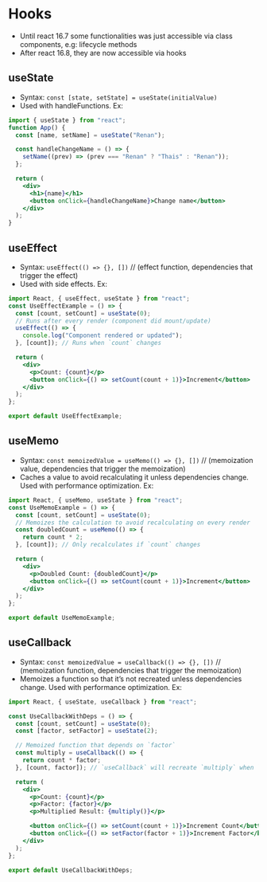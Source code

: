 # Hooks

- Until react 16.7 some functionalities was just accessible via class components, e.g: lifecycle methods
- After react 16.8, they are now accessible via hooks

## useState

- Syntax: `const [state, setState] = useState(initialValue)`
- Used with handleFunctions. Ex:

```jsx
import { useState } from "react";
function App() {
  const [name, setName] = useState("Renan");

  const handleChangeName = () => {
    setName((prev) => (prev === "Renan" ? "Thais" : "Renan"));
  };

  return (
    <div>
      <h1>{name}</h1>
      <button onClick={handleChangeName}>Change name</button>
    </div>
  );
}
```

## useEffect

- Syntax: `useEffect(() => {}, [])` // (effect function, dependencies that trigger the effect)
- Used with side effects. Ex:

```jsx
import React, { useEffect, useState } from "react";
const UseEffectExample = () => {
  const [count, setCount] = useState(0);
  // Runs after every render (component did mount/update)
  useEffect(() => {
    console.log("Component rendered or updated");
  }, [count]); // Runs when `count` changes

  return (
    <div>
      <p>Count: {count}</p>
      <button onClick={() => setCount(count + 1)}>Increment</button>
    </div>
  );
};

export default UseEffectExample;
```

## useMemo

- Syntax: `const memoizedValue = useMemo(() => {}, [])` // (memoization value, dependencies that trigger the memoization)
- Caches a value to avoid recalculating it unless dependencies change. Used with performance optimization. Ex:

```jsx
import React, { useMemo, useState } from "react";
const UseMemoExample = () => {
  const [count, setCount] = useState(0);
  // Memoizes the calculation to avoid recalculating on every render
  const doubledCount = useMemo(() => {
    return count * 2;
  }, [count]); // Only recalculates if `count` changes

  return (
    <div>
      <p>Doubled Count: {doubledCount}</p>
      <button onClick={() => setCount(count + 1)}>Increment</button>
    </div>
  );
};

export default UseMemoExample;
```

## useCallback

- Syntax: `const memoizedValue = useCallback(() => {}, [])` // (memoization function, dependencies that trigger the memoization)
- Memoizes a function so that it’s not recreated unless dependencies change. Used with performance optimization. Ex:

```jsx
import React, { useState, useCallback } from "react";

const UseCallbackWithDeps = () => {
  const [count, setCount] = useState(0);
  const [factor, setFactor] = useState(2);

  // Memoized function that depends on `factor`
  const multiply = useCallback(() => {
    return count * factor;
  }, [count, factor]); // `useCallback` will recreate `multiply` when `count` or `factor` changes

  return (
    <div>
      <p>Count: {count}</p>
      <p>Factor: {factor}</p>
      <p>Multiplied Result: {multiply()}</p>

      <button onClick={() => setCount(count + 1)}>Increment Count</button>
      <button onClick={() => setFactor(factor + 1)}>Increment Factor</button>
    </div>
  );
};

export default UseCallbackWithDeps;
```
